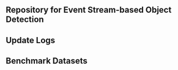 ## Repository for Event Stream-based Object Detection 


## Update Logs 


## Benchmark Datasets


## 

